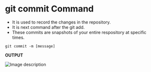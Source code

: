 # git commit Command

* It is used to record the changes in the repository.
* It is next command after the git add.
* These commits are snapshots of your entire respository at specific times.

```
git commit -m [message]
```
**OUTPUT**

![Image description](https://dev-to-uploads.s3.amazonaws.com/uploads/articles/zu5wg5hp7yx8qcip870v.png)
